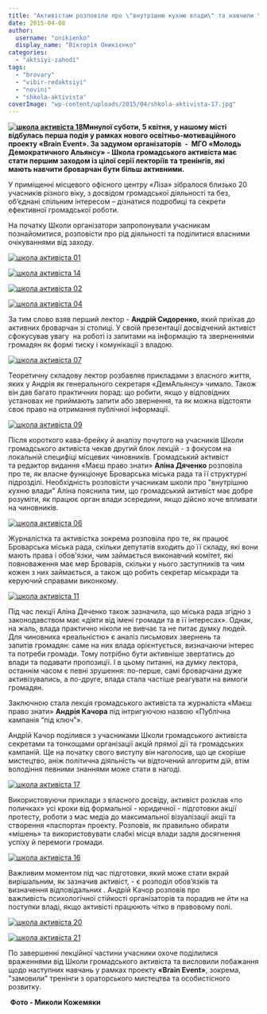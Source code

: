 ```yaml
---
title: "Активістам розповіли про \"внутрішню кухню влади\" та навчили \"перчити\" запитами, зверненнями та протестами"
date: 2015-04-08
author: 
  username: "onikienko"
  display_name: "Вікторія Оникієнко"
categories: 
  - "aktsiyi-zahodi"
tags: 
  - "brovary"
  - "vibir-redaktsiyi"
  - "novini"
  - "shkola-aktivista"
coverImage: "wp-content/uploads/2015/04/shkola-aktivista-17.jpg"
---
```


**[![школа активіста 18](https://mpz.brovary.org/wp-content/uploads/2015/04/shkola-aktivista-18.jpg)](https://mpz.brovary.org/wp-content/uploads/2015/04/shkola-aktivista-18.jpg)Минулої суботи, 5 квітня, у нашому місті відбулась перша подія у рамках нового освітньо-мотиваційного проекту «Brain Event». За задумом організаторів  -  МГО «Молодь Демократичного Альянсу» - Школа громадського активіста має стати першим заходом із цілої серії лекторіїв та тренінгів, які мають навчити броварчан бути більш активними.** 

У приміщенні місцевого офісного центру «Ліза» зібралося близько 20 учасників різного віку, з досвідом громадської діяльності та без, об’єднані спільним інтересом – дізнатися подробиці та секрети ефективної громадської роботи.

На початку Школи організатори запропонували учасникам познайомитися, розповісти про рід діяльності та поділитися власними очікуваннями від заходу.

[![школа активіста 01](https://mpz.brovary.org/wp-content/uploads/2015/04/shkola-aktivista-01.jpg)](https://mpz.brovary.org/wp-content/uploads/2015/04/shkola-aktivista-01.jpg)

[![школа активіста 14](https://mpz.brovary.org/wp-content/uploads/2015/04/shkola-aktivista-14.jpg)](https://mpz.brovary.org/wp-content/uploads/2015/04/shkola-aktivista-14.jpg)

[![школа активіста 02](https://mpz.brovary.org/wp-content/uploads/2015/04/shkola-aktivista-02.jpg)](https://mpz.brovary.org/wp-content/uploads/2015/04/shkola-aktivista-02.jpg)

[![школа активіста 04](https://mpz.brovary.org/wp-content/uploads/2015/04/shkola-aktivista-04.jpg)](https://mpz.brovary.org/wp-content/uploads/2015/04/shkola-aktivista-04.jpg)

За тим слово взяв перший лектор - **Андрій Сидоренко,** який приїхав до активних броварчан зі столиці. У своїй презентації досвідчений активіст сфокусував увагу  на роботі із запитами на інформацію та зверненнями громадян як формі тиску і комунікації з владою.

[![школа активіста 07](https://mpz.brovary.org/wp-content/uploads/2015/04/shkola-aktivista-07.jpg)](https://mpz.brovary.org/wp-content/uploads/2015/04/shkola-aktivista-07.jpg)

Теоретичну складову лектор розбавляв прикладами з власного життя, яких у Андрія як генерального секретаря «ДемАльянсу» чимало. Також він дав багато практичних порад: що робити, якщо у відповідних установах не приймають запити або звернення, та як можна відстояти своє право на отримання публічної інформації.

[![школа активіста 09](https://mpz.brovary.org/wp-content/uploads/2015/04/shkola-aktivista-09.jpg)](https://mpz.brovary.org/wp-content/uploads/2015/04/shkola-aktivista-09.jpg)

Після короткого кава-брейку й аналізу почутого на учасників Школи громадського активіста чекав другий блок лекцій - з фокусом на локальній специфіці місцевих чиновників. Громадський активіст та редактор видання «Маєш право знати» **Аліна Дяченко** розповіла про те, як власне функціонує Броварська міська рада та її структурні підрозділі. Необхідність розповісти учасникам школи про "внутрішню кухню влади" Аліна пояснила тим, що громадський активіст має добре розуміти, як працює орган влади зсередини, якщо дійсно хоче впливати на чиновників.

[![школа активіста 06](https://mpz.brovary.org/wp-content/uploads/2015/04/shkola-aktivista-06.jpg)](https://mpz.brovary.org/wp-content/uploads/2015/04/shkola-aktivista-06.jpg)

Журналістка та активістка зокрема розповіла про те, як працює Броварська міська рада, скільки депутатів входить до її складу, які вони мають права і обов'язки, чим займається виконавчий комітет, які повноваження має мер Броварів, скільки у нього заступників та чим кожен з них займається, а також що робить секретар міськради та керуючий справами виконкому.

[![школа активіста 11](https://mpz.brovary.org/wp-content/uploads/2015/04/shkola-aktivista-11.jpg)](https://mpz.brovary.org/wp-content/uploads/2015/04/shkola-aktivista-11.jpg)

Під час лекції Аліна Дяченко також зазначила, що міська рада згідно з законодавством має «діяти від імені громади та в її інтересах». Однак, на жаль, влада практично ніколи не вивчає та не питає думку людей. Для чиновника «реальністю» є аналіз письмових звернень та запитів громадян: саме на них влада орієнтується, визначаючи інтерес та потреби громади. Тому потрібно бути активніше звертатись до влади та подавати пропозиції. І в цьому питанні, на думку лектора, останнім часом є певні зрушення: по-перше, самі броварчани дуже активізувались, а по-друге, влада стала частіше реагувати на вимоги громадян.

Заключною стала лекція громадського активіста та журналіста «Маєш право знати» **Андрія Качора** під інтригуючою назвою «Публічна кампанія “під ключ”».

Андрій Качор поділився з учасниками Школи громадського активіста секретами та тонкощами організації акцій прямої дії та громадських кампаній. Ще на початку свого виступу він наголосив, що це скоріше мистецтво, аніж політична діяльність чи відточений алгоритм дій, втім володіння певними знаннями може стати в нагоді.

[![школа активіста 17](https://mpz.brovary.org/wp-content/uploads/2015/04/shkola-aktivista-17.jpg)](https://mpz.brovary.org/wp-content/uploads/2015/04/shkola-aktivista-17.jpg)

Використовуючи приклади з власного досвіду, активіст розклав «по поличках» усі кроки від формальної - юридичної - підготовки акції протесту, роботи з мас медіа до максимальної візуалізації акції та створення «паспорта» проекту. Розповів, як правильно обирати «мішень» та використовувати слабкі місця влади задля досягнення успіху й перемоги громади.

[![школа активіста 16](https://mpz.brovary.org/wp-content/uploads/2015/04/shkola-aktivista-16.jpg)](https://mpz.brovary.org/wp-content/uploads/2015/04/shkola-aktivista-16.jpg)

Важливим моментом під час підготовки, який може стати вкрай вирішальним, як зазначив активіст, - є розподіл обов’язків та визначення відповідальних . Андрій Качор розповів про важливість психологічної стійкості організаторів та порадив не йти на поступки владі, якщо активісті працюють чітко в правовому полі.

[![школа активіста 20](https://mpz.brovary.org/wp-content/uploads/2015/04/shkola-aktivista-20.jpg)](https://mpz.brovary.org/wp-content/uploads/2015/04/shkola-aktivista-20.jpg)

[![школа активіста 21](https://mpz.brovary.org/wp-content/uploads/2015/04/shkola-aktivista-21.jpg)](https://mpz.brovary.org/wp-content/uploads/2015/04/shkola-aktivista-21.jpg)

По завершенні лекційної частини учасники охоче поділилися враженнями від Школи громадського активіста та висловили побажання щодо наступних навчань у рамках проекту **«Brain Event»**, зокрема, "замовили" тренінги з ораторського мистецтва та особистісного розвитку.

 **Фото - Миколи Кожемяки**
